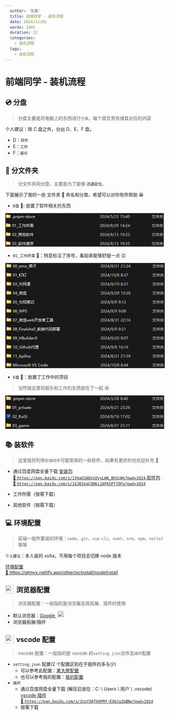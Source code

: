 ```yaml
---
  author: '张鑫'
  title: 前端同学 - 装机流程
  date: 2024/11/01
  words: 1491
  duration: 12
  categories:
    - 装机流程
  tags:
    - 装机流程
---
```


<BackTop />

<style lang="scss" scoped>
  .aside, .aside-container {
    height: 100vh !important;
    /* height: calc(100vh - 114px) !important; */
  }

  .aside-content {
    padding-bottom: 12px !important;
  }
</style>

<script setup>
import { WORK_SOFT, OTHER_SOFT, GOOGLE_EXTENSION, VSCODE_EXTENSION } from './data'
import '@vue-office/excel/lib/index.css'
import VueOfficeExcel from "@vue-office/excel";
</script>

# 前端同学 - 装机流程

## 💿 分盘

> 分盘主要是将电脑上的东西进行`分类`，每个盘负责存储其对应的内容

个人建议：除 C 盘之外，分出 D、E、F 盘。

- D：`软件`
- E：`工作`
- F：`娱乐`

## 📂 分文件夹

> 分文件夹同分盘，主要是为了能够 **`迅速定位`**。

下面展示了我的一些 文件夹 📂 命名和分类，希望可以对你有所帮助 😁

- `D盘` 📂: 放置了软件相关的东西

![D盘文件夹](./images/D.png)

- `01_工作所需` 📂：特意标注了序号，看起来能够舒服一点 😌

![01_工作所需](./images/D-1.png)

- `E盘` 📂：放置了工作中的项目

> 当然我这里将娱乐和工作的东西放在了一起 😄

![E盘文件夹](./images/E.png)

## 📚 装软件

> 这里我将列举`前端同学`可能常用的一些软件，如果有更好的也欢迎补充 👏

- 通过百度网盘全量下载
  <a class="has-card" href="https://pan.baidu.com/s/1YmaGSA6VsOyyLWA_BhdcWg?pwd=1024" target="_blank" rel="nofollow" title="部分软件的安装包">
  <span class="link-card-box">
  <span class="link-title">安装包</span>
  <br />
  <span class="link-link">🔗 `https://pan.baidu.com/s/1YmaGSA6VsOyyLWA_BhdcWg?pwd=1024`</span>
  </span>
  </a>
  <a class="has-card" href="https://pan.baidu.com/s/1GJR2pqCQN6i18PA5Pf7OFw?pwd=1024" target="_blank" rel="nofollow" title="部分软件的文件夹">
  <span class="link-card-box">
  <span class="link-title">软件包</span>
  <br />
  <span class="link-link">🔗 `https://pan.baidu.com/s/1GJR2pqCQN6i18PA5Pf7OFw?pwd=1024`</span>
  </span>
  </a>

- 工作所需（按需下载）

<MNavLinks v-for="{title, items} in WORK_SOFT" :title="title" :items="items"/>

- 其他软件（按需下载）

<MNavLinks v-for="{title, items} in OTHER_SOFT" :title="title" :items="items"/>

## 💻 环境配置

> 前端一般所要装的环境：`node`、`git`、`vue-cli`、`nvm?`、`nrm`、`npm`、`volta?`等等

`个人建议`：本人装的 volta，不用每个项目去切换 node 版本

<a class="has-card" href="https://qtmyx.netlify.app/other/pcInstall/nodeInstall" rel="nofollow" title="环境配置">
  <span class="link-card-box">
    <span class="link-title">环境配置</span>
    <br />
    <span class="link-link">🔗 https://qtmyx.netlify.app/other/pcInstall/nodeInstall</span>
  </span>
</a>

## <div style="display: flex; align-items: center;"><img src="https://gooogleweb.com/index_files/chrome-logo-m100.svg" width="26" height="26" style="margin-right: 8px;" /><span>浏览器配置</span></div>

> 浏览器配置：一般指的是浏览器及其拓展、插件的使用

- 默认浏览器：<a href="https://www.google.com/intl/zh-CN/chrome/">Google <img src="https://gooogleweb.com/index_files/chrome-logo-m100.svg" width="20" height="20" style="margin-left: 4px; display: inline-block;" /></a>
- 浏览器拓展/插件

<MNavLinks v-for="{title, items} in GOOGLE_EXTENSION" :title="title" :items="items"/>

## <div style="display: flex; align-items: center;"><img src="https://code.visualstudio.com/favicon.ico" width="26" height="26" style="margin-right: 8px;" /><span>vscode 配置</span></div>

> vscode 配置：一般指的是 vscode 的`setting.json`文件及`插件`配置

- `setting.json` 配置(2 个配置区别在于插件的多与少)
  - 可以参考此配置：[某大佬配置](https://qtmyx.netlify.app/efficiency/software/vscode#推荐配置)
  - 也可以参考我的配置：[我的配置](./vscode-setting-json.md)
- `插件`
  - 通过百度网盘全量下载 (解压后放在：C: \ Users \ 用户 \ .vscode)
    <a class="has-card" href="https://pan.baidu.com/s/1CpfXQfh0PMf-EVbJa2bBNw?pwd=1024" target="_blank" rel="nofollow" title="vscode插件">
    <span class="link-card-box">
    <span class="link-title">vscode 插件</span>
    <br />
    <span class="link-link">🔗 `https://pan.baidu.com/s/1CpfXQfh0PMf-EVbJa2bBNw?pwd=1024`</span>
    </span>
    </a>
  - 按需下载
    <MNavLinks v-for="{title, items} in VSCODE_EXTENSION" :title="title" :items="items"/>
